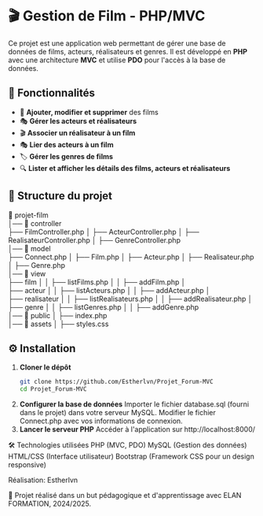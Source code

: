 # 🎬 Gestion de Film - PHP/MVC

Ce projet est une application web permettant de gérer une base de données de films, acteurs, réalisateurs et genres. 
Il est développé en **PHP** avec une architecture **MVC** et utilise **PDO** pour l'accès à la base de données.

## 🚀 Fonctionnalités

- 📌 **Ajouter, modifier et supprimer** des films
- 🎭 **Gérer les acteurs et réalisateurs**
- 🎬 **Associer un réalisateur à un film**
- 🎭 **Lier des acteurs à un film**
- 🏷️ **Gérer les genres de films**
- 🔍 **Lister et afficher les détails des films, acteurs et réalisateurs**
  
## 📂 Structure du projet

📁 projet-film  
│── 📁 controller    
    ├── FilmController.php │ ├── ActeurController.php │ ├── RealisateurController.php │ ├── GenreController.php   
│── 📁 model  
├── Connect.php │ ├── Film.php │ ├── Acteur.php │ ├── Realisateur.php │ ├── Genre.php  
│── 📁 view  
    ├── film │ │ ├── listFilms.php │ │ ├── addFilm.php │  
├── acteur │ │ ├── listActeurs.php │ │ ├── addActeur.php │  
    ├── realisateur │ │ ├── listRealisateurs.php │ │ ├── addRealisateur.php │  
    ├── genre │ │ ├── listGenres.php │ │ ├── addGenre.php  
│── 📁 public │ ├── index.php  
│── 📁 assets │ ├── styles.css  


## ⚙️ Installation

1. **Cloner le dépôt**  
   ```sh
   git clone https://github.com/Estherlvn/Projet_Forum-MVC
   cd Projet_Forum-MVC
   
2. **Configurer la base de données**
Importer le fichier database.sql (fourni dans le projet) dans votre serveur MySQL.
Modifier le fichier Connect.php avec vos informations de connexion.
3. **Lancer le serveur PHP**
Accéder à l'application sur http://localhost:8000/

🛠️ Technologies utilisées
PHP (MVC, PDO)
MySQL (Gestion des données)
HTML/CSS (Interface utilisateur)
Bootstrap (Framework CSS pour un design responsive)

Réalisation: Estherlvn

🎥 Projet réalisé dans un but pédagogique et d'apprentissage avec ELAN FORMATION, 2024/2025.



   

